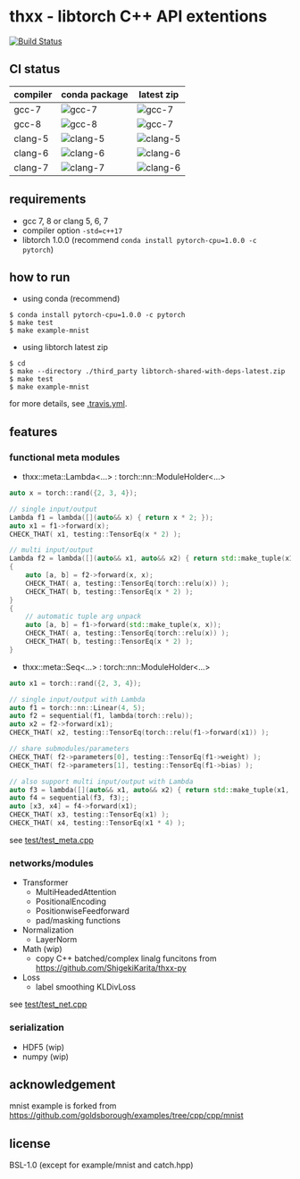 # thxx - libtorch C++ API extentions

[![Build Status](https://travis-ci.org/ShigekiKarita/thxx.svg?branch=master)](https://travis-ci.org/ShigekiKarita/thxx)

## CI status

| compiler | conda package                                                                                     | latest zip                                                                                         |
| -------- | ------------------------------------------------------------------------------------------------- | ----------                                                                                         |
| gcc-7    | ![gcc-7](https://travis-matrix-badges.herokuapp.com/repos/ShigekiKarita/thxx/branches/master/1)   | ![gcc-7](https://travis-matrix-badges.herokuapp.com/repos/ShigekiKarita/thxx/branches/master/2)    |
| gcc-8    | ![gcc-8](https://travis-matrix-badges.herokuapp.com/repos/ShigekiKarita/thxx/branches/master/3)   | ![gcc-7](https://travis-matrix-badges.herokuapp.com/repos/ShigekiKarita/thxx/branches/master/4)    |
| clang-5  | ![clang-5](https://travis-matrix-badges.herokuapp.com/repos/ShigekiKarita/thxx/branches/master/5) | ![clang-5](https://travis-matrix-badges.herokuapp.com/repos/ShigekiKarita/thxx/branches/master/6)  |
| clang-6  | ![clang-6](https://travis-matrix-badges.herokuapp.com/repos/ShigekiKarita/thxx/branches/master/7) | ![clang-6](https://travis-matrix-badges.herokuapp.com/repos/ShigekiKarita/thxx/branches/master/8)  |
| clang-7  | ![clang-7](https://travis-matrix-badges.herokuapp.com/repos/ShigekiKarita/thxx/branches/master/9) | ![clang-6](https://travis-matrix-badges.herokuapp.com/repos/ShigekiKarita/thxx/branches/master/10) |

## requirements

- gcc 7, 8 or clang 5, 6, 7
- compiler option `-std=c++17`
- libtorch 1.0.0 (recommend `conda install pytorch-cpu=1.0.0 -c pytorch`)

## how to run

- using conda (recommend)
``` console
$ conda install pytorch-cpu=1.0.0 -c pytorch
$ make test
$ make example-mnist
```

- using libtorch latest zip
```console
$ cd 
$ make --directory ./third_party libtorch-shared-with-deps-latest.zip
$ make test
$ make example-mnist
```

for more details, see [.travis.yml](.travis.yml).

## features

### functional meta modules

- thxx::meta::Lambda<...> : torch::nn::ModuleHolder<...>

``` c++
auto x = torch::rand({2, 3, 4});

// single input/output
Lambda f1 = lambda([](auto&& x) { return x * 2; });
auto x1 = f1->forward(x);
CHECK_THAT( x1, testing::TensorEq(x * 2) );

// multi input/output
Lambda f2 = lambda([](auto&& x1, auto&& x2) { return std::make_tuple(x1.relu(), x2 * 2); });
{
    auto [a, b] = f2->forward(x, x);
    CHECK_THAT( a, testing::TensorEq(torch::relu(x)) );
    CHECK_THAT( b, testing::TensorEq(x * 2) );
}
{
    // automatic tuple arg unpack
    auto [a, b] = f1->forward(std::make_tuple(x, x));
    CHECK_THAT( a, testing::TensorEq(torch::relu(x)) );
    CHECK_THAT( b, testing::TensorEq(x * 2) );
}
```

- thxx::meta::Seq<...> : torch::nn::ModuleHolder<...>
``` c++
auto x1 = torch::rand({2, 3, 4});

// single input/output with Lambda
auto f1 = torch::nn::Linear(4, 5);
auto f2 = sequential(f1, lambda(torch::relu));
auto x2 = f2->forward(x1);
CHECK_THAT( x2, testing::TensorEq(torch::relu(f1->forward(x1)) );

// share submodules/parameters
CHECK_THAT( f2->parameters[0], testing::TensorEq(f1->weight) );
CHECK_THAT( f2->parameters[1], testing::TensorEq(f1->bias) );

// also support multi input/output with Lambda
auto f3 = lambda([](auto&& x1, auto&& x2) { return std::make_tuple(x1, x2 * 2); });
auto f4 = sequential(f3, f3);;
auto [x3, x4] = f4->forward(x1);
CHECK_THAT( x3, testing::TensorEq(x1) );
CHECK_THAT( x4, testing::TensorEq(x1 * 4) );
```

see [test/test_meta.cpp](https://github.com/ShigekiKarita/thxx/blob/master/test/test_meta.cpp)

### networks/modules

- Transformer
  - MultiHeadedAttention
  - PositionalEncoding
  - PositionwiseFeedforward
  - pad/masking functions
- Normalization
  - LayerNorm
- Math (wip)
  - copy C++ batched/complex linalg funcitons from https://github.com/ShigekiKarita/thxx-py
- Loss
  - label smoothing KLDivLoss

see [test/test_net.cpp](https://github.com/ShigekiKarita/thxx/blob/master/test/test_net.cpp)

### serialization

- HDF5 (wip)
- numpy (wip)


## acknowledgement

mnist example is forked from https://github.com/goldsborough/examples/tree/cpp/cpp/mnist

## license

BSL-1.0 (except for example/mnist and catch.hpp)

